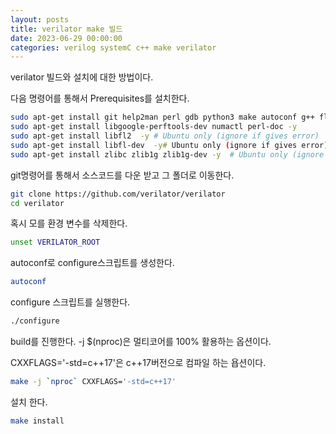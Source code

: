 ```yaml
---
layout: posts
title: verilator make 빌드  
date: 2023-06-29 00:00:00
categories: verilog systemC c++ make verilator
---
```


verilator 빌드와 설치에 대한 방법이다.

다음 명령어를 통해서  Prerequisites를 설치한다.

```bash
sudo apt-get install git help2man perl gdb python3 make autoconf g++ flex bison ccache -y
sudo apt-get install libgoogle-perftools-dev numactl perl-doc -y
sudo apt-get install libfl2  -y # Ubuntu only (ignore if gives error)
sudo apt-get install libfl-dev  -y# Ubuntu only (ignore if gives error)
sudo apt-get install zlibc zlib1g zlib1g-dev -y  # Ubuntu only (ignore if gives error)
```

git명령어를 통해서 소스코드를 다운 받고 그 폴더로 이동한다.

```bash
git clone https://github.com/verilator/verilator 
cd verilator
```

혹시 모를 환경 변수를 삭제한다.

```bash
unset VERILATOR_ROOT
```

autoconf로 configure스크립트를 생성한다.

```bash
autoconf 
```

configure 스크립트를 실행한다.

```bash
./configure
```

build를 진행한다. -j  $(nproc)은 멀티코어를 100% 활용하는 옵션이다.

CXXFLAGS='-std=c++17'은 c++17버전으로 컴파일 하는 욥션이다.

```bash
make -j `nproc` CXXFLAGS='-std=c++17'
```

설치 한다.

```bash
make install 
```
